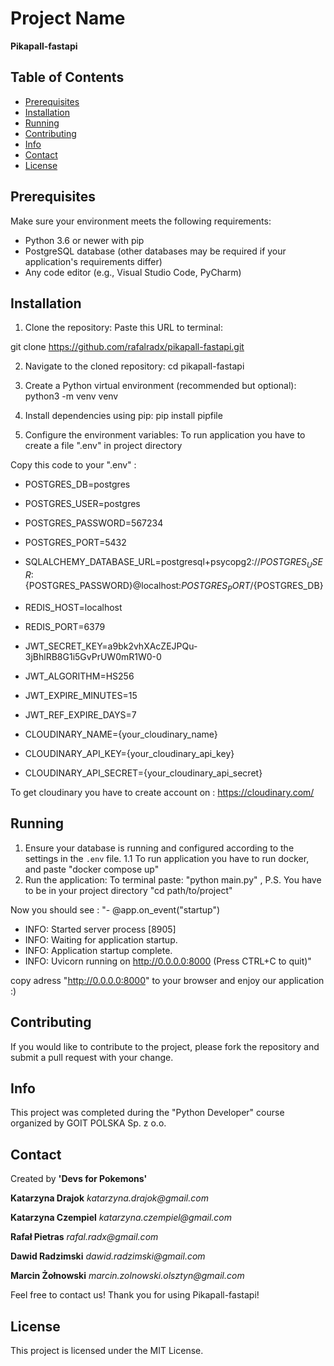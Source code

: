 # Project Name

**Pikapall-fastapi**

## Table of Contents

- [Prerequisites ](#prerequisites)
- [Installation ](#installation)
- [Running](#running)
- [Contributing](#contributing)
- [Info](#info)
- [Contact](#contact)
- [License](#license)

## Prerequisites
Make sure your environment meets the following requirements:
- Python 3.6 or newer with pip
- PostgreSQL database (other databases may be required if your application's requirements differ)
- Any code editor (e.g., Visual Studio Code, PyCharm)

## Installation
1. Clone the repository:
Paste this URL to terminal:

git clone https://github.com/rafalradx/pikapall-fastapi.git

2. Navigate to the cloned repository:
cd pikapall-fastapi

3. Create a Python virtual environment (recommended but optional):
python3 -m venv venv


4. Install dependencies using pip:
pip install pipfile


5. Configure the environment variables:
To run application you have to create a file ".env" in project directory

Copy this code to your ".env" :
- POSTGRES_DB=postgres
- POSTGRES_USER=postgres
- POSTGRES_PASSWORD=567234
- POSTGRES_PORT=5432
- SQLALCHEMY_DATABASE_URL=postgresql+psycopg2://${POSTGRES_USER}:${POSTGRES_PASSWORD}@localhost:${POSTGRES_PORT}/${POSTGRES_DB}
- REDIS_HOST=localhost
- REDIS_PORT=6379
- JWT_SECRET_KEY=a9bk2vhXAcZEJPQu-3jBhlRB8G1i5GvPrUW0mR1W0-0
- JWT_ALGORITHM=HS256
- JWT_EXPIRE_MINUTES=15
- JWT_REF_EXPIRE_DAYS=7

- CLOUDINARY_NAME={your_cloudinary_name}
- CLOUDINARY_API_KEY={your_cloudinary_api_key}
- CLOUDINARY_API_SECRET={your_cloudinary_api_secret}

To get cloudinary you have to create account on : https://cloudinary.com/




## Running
1. Ensure your database is running and configured according to the settings in the `.env` file.
1.1 To run application you have to run docker, and paste "docker compose up"
2. Run the application:
To terminal paste: "python main.py" , P.S. You have to be in your project directory "cd path/to/project"

Now you should see :
"- @app.on_event("startup")
- INFO:     Started server process [8905]
- INFO:     Waiting for application startup.
- INFO:     Application startup complete.
- INFO:     Uvicorn running on http://0.0.0.0:8000 (Press CTRL+C to quit)"


copy adress "http://0.0.0.0:8000" to your browser and enjoy our application :)


## Contributing

If you would like to contribute to the project, please fork the repository and submit a pull request with your change.

## Info

This project was completed during the "Python Developer" course organized by GOIT POLSKA Sp. z o.o.

## Contact

Created by **'Devs for Pokemons'**

**Katarzyna Drajok** _katarzyna.drajok@gmail.com_

**Katarzyna Czempiel** _katarzyna.czempiel@gmail.com_

**Rafał Pietras** _rafal.radx@gmail.com_

**Dawid Radzimski** _dawid.radzimski@gmail.com_

**Marcin Żołnowski** _marcin.zolnowski.olsztyn@gmail.com_

Feel free to contact us!
Thank you for using Pikapall-fastapi!

## License

This project is licensed under the MIT License.